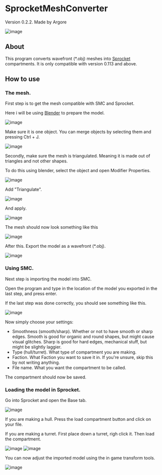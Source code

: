 # SprocketMeshConverter
Version 0.2.2. Made by Argore

![image](https://user-images.githubusercontent.com/45431685/148399805-2b594068-9b18-4a44-955d-ec228bb59331.png)


## About
This program converts wavefront (\*.obj) meshes into [Sprocket](https://store.steampowered.com/app/1674170/Sprocket/) compartments. It is only compatible with version 0.113 and above.



## How to use
### The mesh.
First step is to get the mesh compatible with SMC and Sprocket.

Here i will be using [Blender](https://www.blender.org/) to prepare the model.

![image](https://user-images.githubusercontent.com/45431685/148389794-619e26f6-564d-4dd8-9222-e33ba31578a0.png)


Make sure it is one object. You can merge objects by selecting them and pressing Ctrl + J.

![image](https://user-images.githubusercontent.com/45431685/148390903-1b2d5a40-3105-4f13-9f92-e93a05ec2c65.png)


Secondly, make sure the mesh is triangulated. Meaning it is made out of triangles and not other shapes.

To do this using blender, select the object and open Modifier Properties.

![image](https://user-images.githubusercontent.com/45431685/148391323-cf32cf7c-4bdd-48d2-aa0f-38b826851169.png)


Add "Triangulate".

![image](https://user-images.githubusercontent.com/45431685/148391368-b017ef62-d8fa-454e-a074-f59748a45879.png)


And apply.

![image](https://user-images.githubusercontent.com/45431685/148391483-a15ed1c5-2e75-4887-9228-e901eb038baf.png)


The mesh should now look something like this

![image](https://user-images.githubusercontent.com/45431685/148391556-87c34171-8670-4d07-8b31-919602a721f4.png)


After this. Export the model as a wavefront (\*.obj).

![image](https://user-images.githubusercontent.com/45431685/148391831-b75d4a88-5161-4318-aef8-7741455668d9.png)


### Using SMC.

Next step is importing the model into SMC.

Open the program and type in the location of the model you exported in the last step, and press enter.

If the last step was done correctly, you should see something like this.

![image](https://user-images.githubusercontent.com/45431685/148393142-8cd2b615-561a-461c-ae4d-4d111f40cafa.png)

Now simply choose your settings:
- Smoothness (smooth/sharp). Whether or not to have smooth or sharp edges. Smooth is good for organic and round shapes, but might cause visual glitches. Sharp is good for hard edges, mechanical stuff, but might be slightly laggier.
- Type (hull/turret). What type of compartment you are making.
- Faction. What Faction you want to save it in. If you're unsure, skip this by not writing anything.
- File name. What you want the compartment to be called.

The compartment should now be saved.

### Loading the model in Sprocket.

Go into Sprocket and open the Base tab.

![image](https://user-images.githubusercontent.com/45431685/148625932-845dc647-1283-475d-b08a-6ebc8c2831d7.png)


If you are making a hull. Press the load compartment button and click on your file.

If you are making a turret. First place down a turret, righ click it. Then load the compartment.

![image](https://user-images.githubusercontent.com/45431685/148626024-4616ed91-448b-458f-9923-c3e736e4cf2f.png)
![image](https://user-images.githubusercontent.com/45431685/148626034-b439eaf9-9e86-4097-92f3-4eb6a2faa4b4.png)


You can now adjust the imported model using the in game transform tools.

![image](https://user-images.githubusercontent.com/45431685/148457152-7d68a133-672f-409b-8afb-bffae7412250.png)
